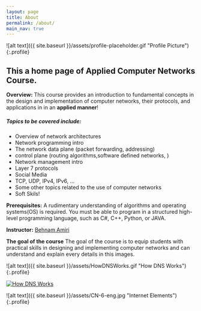 ```yaml
---
layout: page
title: About
permalink: /about/
main_nav: true
---
```


![alt text]({{ site.baseurl }}/assets/profile-placeholder.gif "Profile Picture"){:.profile}

<h2>This a home page of Applied Computer Networks Course.</h2>

**Overview:** 
This course provides an introduction to fundamental concepts in the design and implementation of computer networks, their protocols, and applications in in an **applied manner**! 

<h5>Topics to be covered include:</h5>
<ul>
  <li>Overview of network architectures</li>
  <li>Network programming intro</li>
  <li>The network data plane (packet forwarding, addressing)</li>
  <li>control plane (routing algorithms,software defined networks, )</li>
  <li>Network management intro</li>
  <li>Layer 7 protocols</li>
  <li>Social Media</li>
  <li>TCP, UDP, IPv4, IPv6, ...</li>
  <li>Some other topics related to the use of computer networks</li>
  <li>Soft Skils!</li>
</ul>

**Prerequisites:**
A rudimentary understanding of algorithms and operating systems(OS) is required. 
You must be able to program in a structured high-level programming language, such as C#, C++, Python, or JAVA.

**Instructor:**
[Behnam Amiri](https://www.linkedin.com/in/amiri-link/)

**The goal of the course**
The goal of the course is to equip students with practical skills in designing and implementing computer networks and can understand and explain every details in this images.

![alt text]({{ site.baseurl }}/assets/HowDNSWorks.gif "How DNS Works"){:.profile}

<a href="{{ site.baseurl }}/assets/HowDNSWorks.gif" data-lightbox="falcon9-large" data-title="How DNS Works">
  <img src="{{ site.baseurl }}/assets/HowDNSWorks.gif" title="How DNS Works">
</a>



![alt text]({{ site.baseurl }}/assets/CN-6-eng.jpg "Internet Elements"){:.profile}

